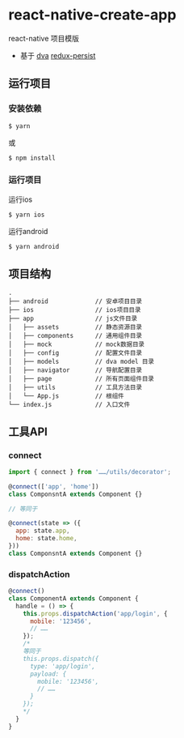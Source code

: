 # react-native-create-app
react-native 项目模版
- 基于
[dva](https://dvajs.com/)
[redux-persist](https://github.com/rt2zz/redux-persist)

## 运行项目

### 安装依赖
```bash
$ yarn
```
或
```bash
$ npm install
```

### 运行项目
运行ios

```bash
$ yarn ios
```

运行android

```bash
$ yarn android
```

## 项目结构
```
.
├── android             // 安卓项目目录
├── ios                 // ios项目目录
├── app                 // js文件目录
│   ├── assets          // 静态资源目录
│   ├── components      // 通用组件目录
│   ├── mock            // mock数据目录
│   ├── config          // 配置文件目录
│   ├── models          // dva model 目录
│   ├── navigator       // 导航配置目录
│   ├── page            // 所有页面组件目录
│   ├── utils           // 工具方法目录
│   └── App.js          // 根组件
└── index.js            // 入口文件
```

## 工具API

### connect
```js
import { connect } from '……/utils/decorator';

@connect(['app', 'home'])
class ComponsntA extends Component {}

// 等同于

@connect(state => ({
  app: state.app,
  home: state.home,
}))
class ComponsntA extends Component {}
```

### dispatchAction
```js
@connect()
class ComponentA extends Component {
  handle = () => {
    this.props.dispatchAction('app/login', {
      mobile: '123456',
      // ……
    });
    /*
    等同于
    this.props.dispatch({
      type: 'app/login',
      payload: {
        mobile: '123456',
        // ……
      }
    });
    */
  }
}
```